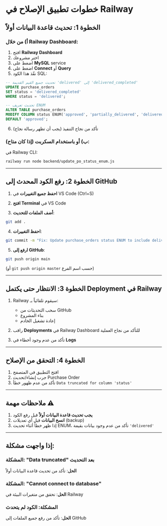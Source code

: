 # خطوات تطبيق الإصلاح في Railway

## الخطوة 1: تحديث قاعدة البيانات أولاً

### أ) من خلال Railway Dashboard:

1. افتح **Railway Dashboard**
2. اختر مشروعك
3. اضغط على **MySQL** service
4. اضغط على **Connect** أو **Query**
5. نفّذ هذا الكود SQL:

```sql
-- تحديث جميع القيم القديمة 'delivered' إلى 'delivered_completed'
UPDATE purchase_orders 
SET status = 'delivered_completed' 
WHERE status = 'delivered';

-- تحديث تعريف ENUM
ALTER TABLE purchase_orders 
MODIFY COLUMN status ENUM('approved', 'partially_delivered', 'delivered_completed') 
DEFAULT 'approved';
```

6. تأكد من نجاح التنفيذ (يجب أن تظهر رسالة نجاح)

### ب) أو باستخدام السكربت (إذا كان متاح):

في Railway CLI:
```bash
railway run node backend/update_po_status_enum.js
```

---

## الخطوة 2: رفع الكود المحدث إلى GitHub

1. **احفظ جميع التغييرات** في VS Code (Ctrl+S)

2. **افتح Terminal** في VS Code

3. **أضف الملفات للتحديث**:
```bash
git add .
```

4. **احفظ التغييرات**:
```bash
git commit -m "Fix: Update purchase_orders status ENUM to include delivered_completed"
```

5. **ارفع إلى GitHub**:
```bash
git push origin main
```
(أو `git push origin master` حسب اسم الفرع)

---

## الخطوة 3: الانتظار حتى يكتمل Deployment في Railway

1. Railway سيقوم تلقائياً بـ:
   - سحب التحديثات من GitHub
   - بناء المشروع
   - إعادة تشغيل الخادم

2. راقب **Deployments** في Railway Dashboard للتأكد من نجاح العملية

3. تأكد من عدم وجود أخطاء في **Logs**

---

## الخطوة 4: التحقق من الإصلاح

1. افتح التطبيق في المتصفح
2. جرب إنشاء/تحديث Purchase Order
3. تأكد من عدم ظهور خطأ `Data truncated for column 'status'`

---

## ملاحظات مهمة ⚠️

1. **يجب تحديث قاعدة البيانات أولاً** قبل رفع الكود
2. **انسخ البيانات** قبل أي تعديلات (backup)
3. إذا ظهر خطأ أثناء تحديث ENUM، تأكد من عدم وجود بيانات بقيمة `'delivered'`

---

## إذا واجهت مشكلة:

### المشكلة: "Data truncated" بعد التحديث
**الحل**: تأكد من تحديث قاعدة البيانات أولاً

### المشكلة: "Cannot connect to database"
**الحل**: تحقق من متغيرات البيئة في Railway

### المشكلة: الكود لم يتحدث
**الحل**: تأكد من رفع جميع الملفات إلى GitHub

